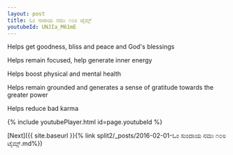 ```yaml
---
layout: post
title: ಓಂ ನಾರಾಯ ನಮಃ ೧೦೮ ಟೈಮ್ಸ್
youtubeId: UNJIa_M61mE
---
```

 
 
Helps get goodness, bliss and peace and God's blessings
 
Helps remain focused, help generate inner energy 
 
Helps boost physical and mental health 
 
Helps remain grounded and generates a sense of gratitude towards the greater power 
 
Helps reduce bad karma
 
 
 
 


{% include youtubePlayer.html id=page.youtubeId %}
 
[Next]({{ site.baseurl }}{% link  split2/_posts/2016-02-01-ಓಂ ಸುಂದಾಯ ನಮಃ ೧೦೮ ಟೈಮ್ಸ್.md%})
 
